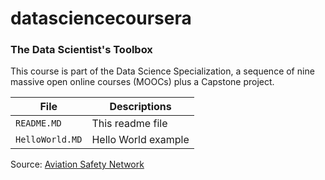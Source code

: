 datasciencecoursera
===================

### The Data Scientist's Toolbox 

This course is part of the Data Science Specialization, 
a sequence of nine massive open online courses (MOOCs) plus a Capstone project.

File | Descriptions
---|---------
`README.MD` | This readme file 
`HelloWorld.MD` | Hello World example

Source: [Aviation Safety Network](http://aviation-safety.net)
